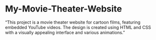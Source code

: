 # My-Movie-Theater-Website
“This project is a movie theater website for cartoon films, featuring embedded YouTube videos. The design is created using HTML and CSS with a visually appealing interface and various animations.”
